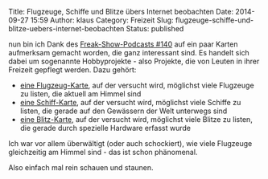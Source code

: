 Title: Flugzeuge, Schiffe und Blitze übers Internet beobachten
Date: 2014-09-27 15:59
Author: klaus
Category: Freizeit
Slug: flugzeuge-schiffe-und-blitze-uebers-internet-beobachten
Status: published

nun bin ich Dank des [Freak-Show-Podcasts \#140](https://freakshow.fm/fs140-der-supersensor-greift-an) auf ein paar Karten aufmerksam gemacht worden, die ganz interessant sind. Es handelt sich dabei um sogenannte Hobbyprojekte - also Projekte, die von Leuten in ihrer Freizeit gepflegt werden. Dazu gehört:

  - [eine Flugzeug-Karte](http://www.flightradar24.com "http://www.flightradar24.com"), auf der versucht wird, möglichst viele Flugzeuge zu listen, die aktuell am Himmel sind
  - [eine Schiff-Karte](http://www.shipfinder.com/ "http://www.shipfinder.com/"), auf der versucht wird, möglichst viele Schiffe zu listen, die gerade auf den Gewässern der Welt unterwegs sind
  - [eine Blitz-Karte](http://www.lightningmaps.org "http://www.lightningmaps.org"), auf der versucht wird, möglichst viele Blitze zu listen, die gerade durch spezielle Hardware erfasst wurde

Ich war vor allem überwältigt (oder auch schockiert), wie viele Flugzeuge gleichzeitig am Himmel sind - das ist schon phänomenal.

Also einfach mal rein schauen und staunen.
